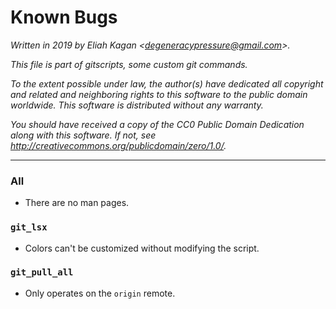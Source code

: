 # Known Bugs

*Written in 2019 by Eliah Kagan \<degeneracypressure@gmail.com\>.*

*This file is part of gitscripts, some custom git commands.*

*To the extent possible under law, the author(s) have dedicated all copyright
and related and neighboring rights to this software to the public domain
worldwide. This software is distributed without any warranty.*

*You should have received a copy of the CC0 Public Domain Dedication along with
this software. If not, see
<http://creativecommons.org/publicdomain/zero/1.0/>.*

---

### All

- There are no man pages.

### `git_lsx`

- Colors can't be customized without modifying the script.

### `git_pull_all`

- Only operates on the `origin` remote.
